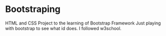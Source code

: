 # Bootstraping
HTML and CSS Project to the learning of Bootstrap Framework
Just playing with bootstrap to see what id does. I followed w3school.
